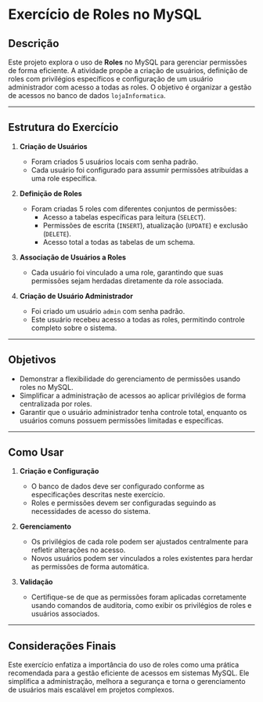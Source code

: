 # Exercício de Roles no MySQL

## Descrição
Este projeto explora o uso de **Roles** no MySQL para gerenciar permissões de forma eficiente. A atividade propõe a criação de usuários, definição de roles com privilégios específicos e configuração de um usuário administrador com acesso a todas as roles. O objetivo é organizar a gestão de acessos no banco de dados `lojaInformatica`.

---

## Estrutura do Exercício

1. **Criação de Usuários**
   - Foram criados 5 usuários locais com senha padrão.
   - Cada usuário foi configurado para assumir permissões atribuídas a uma role específica.

2. **Definição de Roles**
   - Foram criadas 5 roles com diferentes conjuntos de permissões:
     - Acesso a tabelas específicas para leitura (`SELECT`).
     - Permissões de escrita (`INSERT`), atualização (`UPDATE`) e exclusão (`DELETE`).
     - Acesso total a todas as tabelas de um schema.

3. **Associação de Usuários a Roles**
   - Cada usuário foi vinculado a uma role, garantindo que suas permissões sejam herdadas diretamente da role associada.

4. **Criação de Usuário Administrador**
   - Foi criado um usuário `admin` com senha padrão.
   - Este usuário recebeu acesso a todas as roles, permitindo controle completo sobre o sistema.

---

## Objetivos

- Demonstrar a flexibilidade do gerenciamento de permissões usando roles no MySQL.
- Simplificar a administração de acessos ao aplicar privilégios de forma centralizada por roles.
- Garantir que o usuário administrador tenha controle total, enquanto os usuários comuns possuem permissões limitadas e específicas.

---

## Como Usar

1. **Criação e Configuração**
   - O banco de dados deve ser configurado conforme as especificações descritas neste exercício.
   - Roles e permissões devem ser configuradas seguindo as necessidades de acesso do sistema.

2. **Gerenciamento**
   - Os privilégios de cada role podem ser ajustados centralmente para refletir alterações no acesso.
   - Novos usuários podem ser vinculados a roles existentes para herdar as permissões de forma automática.

3. **Validação**
   - Certifique-se de que as permissões foram aplicadas corretamente usando comandos de auditoria, como exibir os privilégios de roles e usuários associados.

---

## Considerações Finais
Este exercício enfatiza a importância do uso de roles como uma prática recomendada para a gestão eficiente de acessos em sistemas MySQL. Ele simplifica a administração, melhora a segurança e torna o gerenciamento de usuários mais escalável em projetos complexos.
